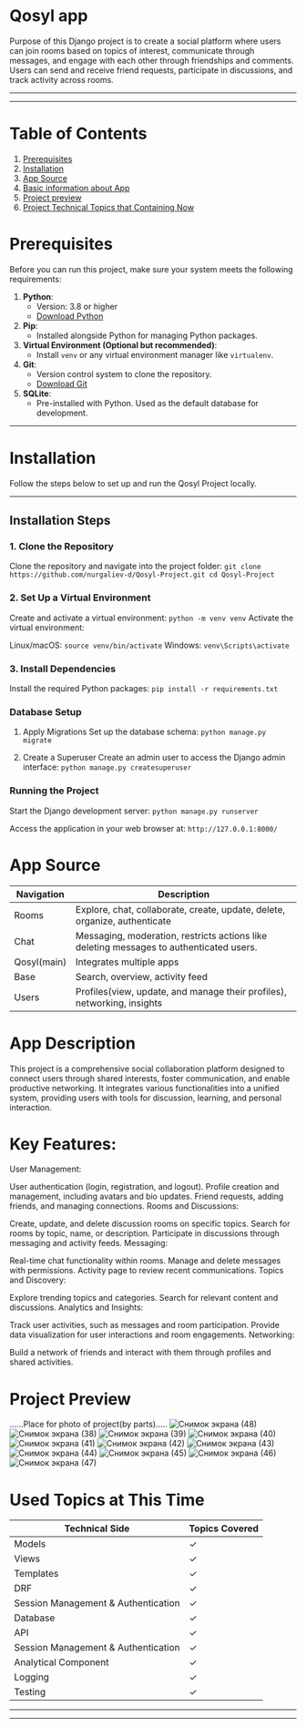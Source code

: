 # Qosyl app

Purpose of this Django project is to create a social platform where users can join rooms based on topics of interest, communicate through messages, and engage with each other through friendships and comments. Users can send and receive friend requests, participate in discussions, and track activity across rooms.

****

****


# Table of Contents

1. [Prerequisites](#prerequisites)
2. [Installation](#installation)
3. [App Source](#app-source)
4. [Basic information about App](#app-description)
5. [Project preview](#project-preview)
7. [Project Technical Topics that Containing Now](#used-topics-at-this-time)

# Prerequisites
Before you can run this project, make sure your system meets the following requirements:

1. **Python**:
   - Version: 3.8 or higher
   - [Download Python](https://www.python.org/downloads/)
2. **Pip**:
   - Installed alongside Python for managing Python packages.
3. **Virtual Environment (Optional but recommended)**:
   - Install `venv` or any virtual environment manager like `virtualenv`.
4. **Git**:
   - Version control system to clone the repository.
   - [Download Git](https://git-scm.com/)
5. **SQLite**:
   - Pre-installed with Python. Used as the default database for development.

---
# Installation
Follow the steps below to set up and run the Qosyl Project locally.

---

## Installation Steps

### 1. Clone the Repository
Clone the repository and navigate into the project folder:
`git clone https://github.com/nurgaliev-d/Qosyl-Project.git
cd Qosyl-Project`

### 2. Set Up a Virtual Environment
Create and activate a virtual environment:
`python -m venv venv`
Activate the virtual environment:

Linux/macOS:
`source venv/bin/activate`
Windows:
`venv\Scripts\activate`

### 3. Install Dependencies
Install the required Python packages:
`pip install -r requirements.txt`



### Database Setup
1. Apply Migrations
Set up the database schema:
`python manage.py migrate`

2. Create a Superuser
Create an admin user to access the Django admin interface:
`python manage.py createsuperuser`

### Running the Project
Start the Django development server:
`python manage.py runserver`

Access the application in your web browser at:
`http://127.0.0.1:8000/`

# App Source


| Navigation | Description |
|------------|-------------|
| Rooms     | Explore, chat, collaborate, create, update, delete, organize, authenticate|
| Chat      | Messaging, moderation, restricts actions like deleting messages to authenticated users.|
| Qosyl(main)| Integrates multiple apps   |
| Base      | Search, overview, activity feed|
| Users      | Profiles(view, update, and manage their profiles), networking, insights|




# App Description
This project is a comprehensive social collaboration platform designed to connect users through shared interests, foster communication, and enable productive networking. It integrates various functionalities into a unified system, providing users with tools for discussion, learning, and personal interaction.

# Key Features:
User Management:

User authentication (login, registration, and logout).
Profile creation and management, including avatars and bio updates.
Friend requests, adding friends, and managing connections.
Rooms and Discussions:

Create, update, and delete discussion rooms on specific topics.
Search for rooms by topic, name, or description.
Participate in discussions through messaging and activity feeds.
Messaging:

Real-time chat functionality within rooms.
Manage and delete messages with permissions.
Activity page to review recent communications.
Topics and Discovery:

Explore trending topics and categories.
Search for relevant content and discussions.
Analytics and Insights:

Track user activities, such as messages and room participation.
Provide data visualization for user interactions and room engagements.
Networking:

Build a network of friends and interact with them through profiles and shared activities.

# Project Preview

......Place for photo of project(by parts).....
![Снимок экрана (48)](https://github.com/user-attachments/assets/b0128649-cbae-4726-9987-9ea1c728e2ae)
![Снимок экрана (38)](https://github.com/user-attachments/assets/65497e9a-9264-4bde-afb5-83881955ff6a)
![Снимок экрана (39)](https://github.com/user-attachments/assets/bbbd857d-e917-46fb-854b-dd604b265374)
![Снимок экрана (40)](https://github.com/user-attachments/assets/f6e52556-9d7b-4b6d-ac0d-29a8f7ebcbb7)
![Снимок экрана (41)](https://github.com/user-attachments/assets/9cb7efd8-2d8b-4997-8114-f53c93cd69ad)
![Снимок экрана (42)](https://github.com/user-attachments/assets/845f2ae1-8756-4ec1-9f96-979e65f57c84)
![Снимок экрана (43)](https://github.com/user-attachments/assets/5b738c8a-7ab4-48ed-b059-9cd95424a048)
![Снимок экрана (44)](https://github.com/user-attachments/assets/f54998fa-ca63-4ed6-a040-72f27fc1e2d2)
![Снимок экрана (45)](https://github.com/user-attachments/assets/3854014b-1d75-4f6a-87c8-0c716367a060)
![Снимок экрана (46)](https://github.com/user-attachments/assets/7f13b5c8-0b04-47fe-adf8-385cd6c2f980)
![Снимок экрана (47)](https://github.com/user-attachments/assets/26636b62-321c-4ad3-a14a-7c8fe33a664c)





# Used Topics at This Time

| Technical Side |  Topics Covered |
|------------|-------------|
| Models   |   ✓  |
| Views  |   ✓   |
| Templates  |   ✓   |
| DRF  |    ✓   |
| Session Management & Authentication  |    ✓   |
| Database |  ✓   |
| API  |   ✓   |
| Session Management & Authentication   |   ✓   |
| Analytical Component  |    ✓   |
| Logging  |    ✓   |
| Testing |  ✓   |



****

****
